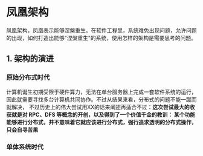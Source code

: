# 凤凰架构

凤凰架构，凤凰表示能够涅槃重生。在软件工程里，系统难免出现问题，允许问题的出现，如何打造出能够"涅槃重生"的系统，使用怎样的架构是需要思考的问题。

## 1. 架构的演进

### 原始分布式时代

计算机诞生初期受限于硬件算力，无法在单台服务器上完成一套软件系统的运行，因此就需要寻找多台计算机共同协作。不过从结果来看，分布式的问题不能一蹴而就解决，
不过历史上的伟大尝试用XX的话来阐述再适合不过：**这次尝试最大的收获就是对 RPC、DFS 等概念的开创，以及得到了一个价值千金的教训：
某个功能能够进行分布式，并不意味着它就应该进行分布式，强行追求透明的分布式操作，只会自寻苦果**

### 单体系统时代